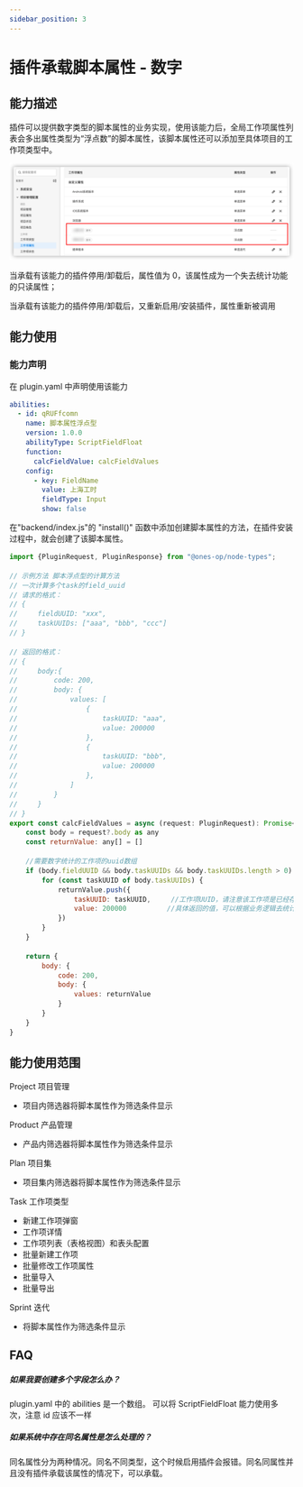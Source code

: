 ```yaml
---
sidebar_position: 3
---
```


# 插件承载脚本属性 - 数字

## 能力描述

插件可以提供数字类型的脚本属性的业务实现，使用该能力后，全局工作项属性列表会多出属性类型为“浮点数”的脚本属性，该脚本属性还可以添加至具体项目的工作项类型中。

![image](scriptProperties-numbe.jpg)

当承载有该能力的插件停用/卸载后，属性值为 0，该属性成为一个失去统计功能的只读属性；

当承载有该能力的插件停用/卸载后，又重新启用/安装插件，属性重新被调用

## 能力使用

### 能力声明

在 plugin.yaml 中声明使用该能力

```yaml
abilities:
  - id: qRUFfcomn
    name: 脚本属性浮点型
    version: 1.0.0
    abilityType: ScriptFieldFloat
    function:
      calcFieldValue: calcFieldValues
    config:
      - key: FieldName
        value: 上海工时
        fieldType: Input
        show: false
```

在"backend/index.js"的 "install()" 函数中添加创建脚本属性的方法，在插件安装过程中，就会创建了该脚本属性。

```javascript
import {PluginRequest, PluginResponse} from "@ones-op/node-types";

// 示例方法 脚本浮点型的计算方法
// 一次计算多个task的field_uuid
// 请求的格式：
// {
//     fieldUUID: "xxx",
//     taskUUIDs: ["aaa", "bbb", "ccc"]
// }

// 返回的格式：
// {
//     body:{
//         code: 200,
//         body: {
//             values: [
//                 {
//                     taskUUID: "aaa",
//                     value: 200000
//                 },
//                 {
//                     taskUUID: "bbb",
//                     value: 200000
//                 },
//             ]
//         }
//     }
// }
export const calcFieldValues = async (request: PluginRequest): Promise<PluginResponse> => {
    const body = request?.body as any
    const returnValue: any[] = []

    //需要数字统计的工作项的uuid数组
    if (body.fieldUUID && body.taskUUIDs && body.taskUUIDs.length > 0) {
        for (const taskUUID of body.taskUUIDs) {
            returnValue.push({
                taskUUID: taskUUID,     //工作项UUID，请注意该工作项是已经存在脚本属性
                value: 200000          //具体返回的值，可以根据业务逻辑去统计
            })
        }
    }

    return {
        body: {
            code: 200,
            body: {
                values: returnValue
            }
        }
    }
}

```

## 能力使用范围

Project 项目管理

- 项目内筛选器将脚本属性作为筛选条件显示

Product 产品管理

- 产品内筛选器将脚本属性作为筛选条件显示

Plan 项目集

- 项目集内筛选器将脚本属性作为筛选条件显示

Task 工作项类型

- 新建工作项弹窗
- 工作项详情
- 工作项列表（表格视图）和表头配置
- 批量新建工作项
- 批量修改工作项属性
- 批量导入
- 批量导出

Sprint 迭代

- 将脚本属性作为筛选条件显示

## FAQ

##### 如果我要创建多个字段怎么办？

plugin.yaml 中的 abilities 是一个数组。 可以将 ScriptFieldFloat 能力使用多次，注意 id 应该不一样

##### 如果系统中存在同名属性是怎么处理的？

同名属性分为两种情况。同名不同类型，这个时候启用插件会报错。同名同属性并且没有插件承载该属性的情况下，可以承载。
